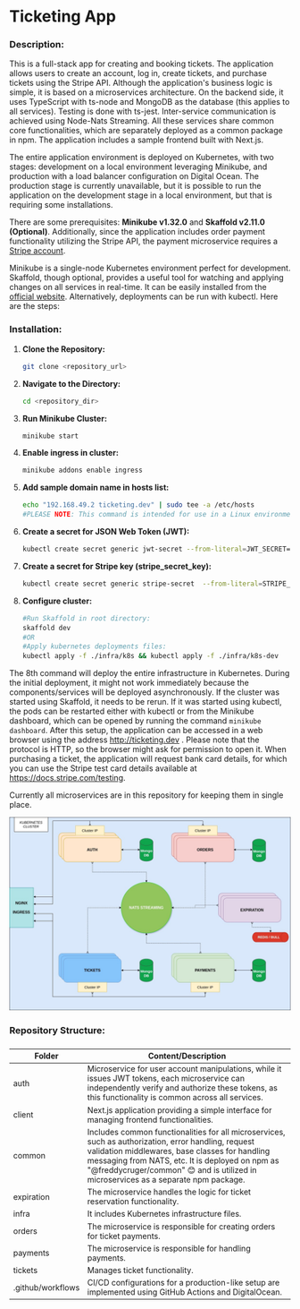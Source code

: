 # Ticketing App

### Description:

This is a full-stack app for creating and booking tickets. The application allows users to create an account, log in, create tickets, and purchase tickets using the Stripe API. Although the application's business logic is simple, it is based on a microservices architecture. On the backend side, it uses TypeScript with ts-node and MongoDB as the database (this applies to all services). Testing is done with ts-jest. Inter-service communication is achieved using Node-Nats Streaming. All these services share common core functionalities, which are separately deployed as a common package in npm. The application includes a sample frontend built with Next.js.

The entire application environment is deployed on Kubernetes, with two stages: development on a local environment leveraging Minikube, and production with a load balancer configuration on Digital Ocean. The production stage is currently unavailable, but it is possible to run the application on the development stage in a local environment, but that is requiring some installations.

There are some prerequisites: **Minikube v1.32.0** and **Skaffold v2.11.0 (Optional)**. Additionally, since the application includes order payment functionality utilizing the Stripe API, the payment microservice requires a [Stripe account](dashboard.stripe.com).

Minikube is a single-node Kubernetes environment perfect for development. Skaffold, though optional, provides a useful tool for watching and applying changes on all services in real-time. It can be easily installed from the [official website](skaffold.dev). Alternatively, deployments can be run with kubectl. Here are the steps:

### Installation:

1. **Clone the Repository:**
   ```bash
   git clone <repository_url>
   ```

2. **Navigate to the Directory:**
   ```bash
   cd <repository_dir>
   ```

3. **Run Minikube Cluster:**
   ```bash
   minikube start
   ```
   
4. **Enable ingress in cluster:**
   ```bash
   minikube addons enable ingress
   ```
   
5. **Add sample domain name in hosts list:**
   ```bash
   echo "192.168.49.2 ticketing.dev" | sudo tee -a /etc/hosts
   #PLEASE NOTE: This command is intended for use in a Linux environment. The IP address specified in the command  corresponds to the Kubernetes cluster's IP address, which must be replaced with the IP address of the Minikube  instance in the current local environment. This can be obtained using the command `minikube ip`.
   ```
   
6. **Create a secret for JSON Web Token (JWT):**
   ```bash
   kubectl create secret generic jwt-secret --from-literal=JWT_SECRET=[secret]
   ```
   
7. **Create a secret for Stripe key (stripe_secret_key):**
    ```bash
    kubectl create secret generic stripe-secret  --from-literal=STRIPE_KEY=[STRIPE_SECRET_KEY]
    ```
    
8. **Configure cluster:**
    ```bash
    #Run Skaffold in root directory:
    skaffold dev
    #OR
    #Apply kubernetes deployments files:
    kubectl apply -f ./infra/k8s && kubectl apply -f ./infra/k8s-dev
    ```
    
The 8th command will deploy the entire infrastructure in Kubernetes. During the initial deployment, it might not work immediately because the components/services will be deployed asynchronously. If the cluster was started using Skaffold, it needs to be rerun. If it was started using kubectl, the pods can be restarted either with kubectl or from the Minikube dashboard, which can be opened by running the command `minikube dashboard`. After this setup, the application can be accessed in a web browser using the address http://ticketing.dev . Please note that the protocol is HTTP, so the browser might ask for permission to open it.
When purchasing a ticket, the application will request bank card details, for which you can use the Stripe test card details available at https://docs.stripe.com/testing.

Currently all microservices are in this repository for keeping them in single place.

![Infrastructure Schema](/assets/diagram.jpg "Infrastructure Schema")

###
### Repository Structure:
###
| Folder     | Content/Description |
| ---------- | ------------------- |
|    auth    | Microservice for user account manipulations, while it issues JWT tokens, each microservice can independently verify and authorize these tokens, as this functionality is common across all services. |
|   client   | Next.js application providing a simple interface for managing frontend functionalities. |
|   common   | Includes common functionalities for all microservices, such as authorization, error handling, request validation middlewares, base classes for handling messaging from NATS, etc. It is deployed on npm as "@freddycruger/common" 😊  and is utilized in microservices as a separate npm package. |
| expiration | The microservice handles the logic for ticket reservation functionality. |
|   infra    | It includes Kubernetes infrastructure files. |
|   orders   | The microservice is responsible for creating orders for ticket payments. |
|  payments  | The microservice is responsible for handling payments. |
|  tickets   | Manages ticket functionality. |
| .github/workflows | CI/CD configurations for a production-like setup are implemented using GitHub Actions and DigitalOcean. |
